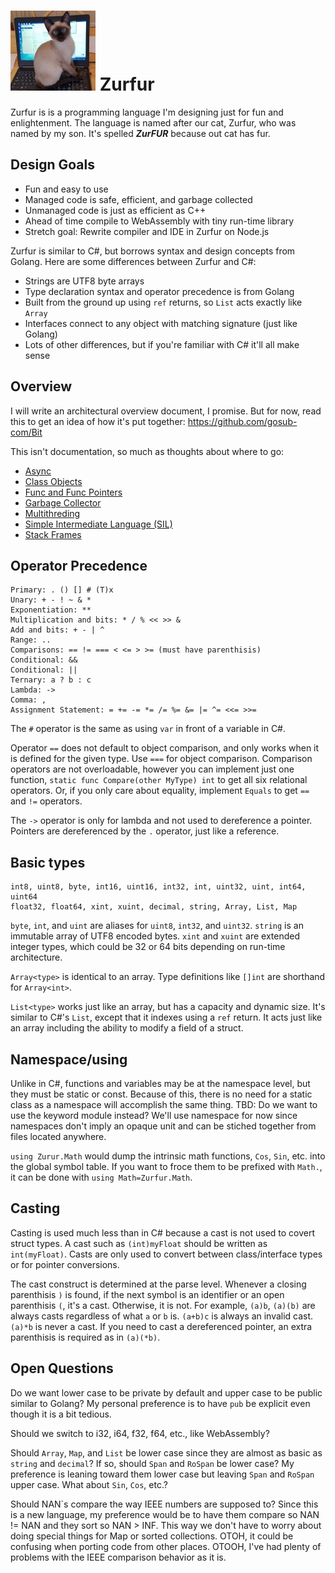 # ![Logo](Zurfur.jpg) Zurfur

Zurfur is is a programming language I'm designing just for fun and enlightenment.
The language is named after our cat, Zurfur, who was named by my son.  It's
spelled **_ZurFUR_** because out cat has fur.

## Design Goals

* Fun and easy to use 
* Managed code is safe, efficient, and garbage collected
* Unmanaged code is just as efficient as C++
* Ahead of time compile to WebAssembly with tiny run-time library
* Stretch goal: Rewrite compiler and IDE in Zurfur on Node.js

Zurfur is similar to C#, but borrows syntax and design concepts from
Golang.  Here are some differences between Zurfur and C#:

* Strings are UTF8 byte arrays
* Type declaration syntax and operator precedence is from Golang
* Built from the ground up using `ref` returns, so `List` acts exactly like `Array`
* Interfaces connect to any object with matching signature (just like Golang)
* Lots of other differences, but if you're familiar with C# it'll all make sense

## Overview

I will write an architectural overview document, I promise.  But for now,
read this to get an idea of how it's put together: https://github.com/gosub-com/Bit

This isn't documentation, so much as thoughts about where to go:

* [Async](Doc/Async.md)
* [Class Objects](Doc/ClassObjects.md)
* [Func and Func Pointers](Doc/FuncAndFuncPointers.md)
* [Garbage Collector](Doc/GarbageCollector.md)
* [Multithreding](Doc/Multithreading.md)
* [Simple Intermediate Language (SIL)](Doc/Sil.md)
* [Stack Frames](Doc/StackFrames.md)

## Operator Precedence

    Primary: . () [] # (T)x
    Unary: + - ! ~ & *
    Exponentiation: **
    Multiplication and bits: * / % << >> & 
    Add and bits: + - | ^
    Range: ..
    Comparisons: == != === < <= > >= (must have parenthisis)
    Conditional: &&
    Conditional: ||
    Ternary: a ? b : c
    Lambda: ->
    Comma: ,
    Assignment Statement: = += -= *= /= %= &= |= ^= <<= >>= 

The `#` operator is the same as using `var` in front of a variable in C#.

Operator `==` does not default to object comparison, and only works when it
is defined for the given type.  Use `===` for object comparison.  Comparison
operators are not overloadable, however you can implement just one function,
`static func Compare(other MyType) int` to get all six relational operators.
Or, if you only care about equality, implement `Equals` to get `==` and
`!=` operators.

The `->` operator is only for lambda and not used to dereference a pointer.
Pointers are dereferenced by the `.` operator, just like a reference.

## Basic types

    int8, uint8, byte, int16, uint16, int32, int, uint32, uint, int64, uint64
    float32, float64, xint, xuint, decimal, string, Array, List, Map

`byte`, `int`, and `uint` are aliases for `uint8`, `int32`, and `uint32`.
`string` is an immutable array of UTF8 encoded bytes.  `xint` and `xuint` are
extended integer types, which could be 32 or 64 bits depending on run-time architecture.

`Array<type>` is identical to an array.  Type definitions like `[]int` are
shorthand for `Array<int>`.

`List<type>` works just like an array, but has a capacity and dynamic
size.  It's similar to C#'s `List`, except that it indexes using a `ref`
return.  It acts just like an array including the ability to modify a
field of a struct.

## Namespace/using

Unlike in C#, functions and variables may be at the namespace level, but
they must be static or const.  Because of this, there is no need for
a static class as a namespace will accomplish the same thing.
TBD: Do we want to use the keyword module instead?  We'll use namespace
for now since namespaces don't imply an opaque unit and can be
stiched together from files located anywhere.

`using Zurur.Math` would dump the intrinsic math functions, `Cos`,
`Sin`, etc. into the global symbol table.  If you want to froce them to be
prefixed with `Math.`, it can be done with `using Math=Zurfur.Math`.

## Casting

Casting is used much less than in C# because a cast is not used to covert
struct types.  A cast such as `(int)myFloat` should be written as
`int(myFloat)`.  Casts are only used to convert between class/interface
types or for pointer conversions.

The cast construct is determined at the parse level.  Whenever a closing
parenthisis `)` is found, if the next symbol is an identifier or an open
parenthisis `(`, it's a cast.  Otherwise, it is not.  For example,
`(a)b`, `(a)(b)` are always casts regardless of what `a` or `b` is.
`(a+b)c` is always an invalid cast.  `(a)*b` is never a cast.  If you
need to cast a dereferenced pointer, an extra parenthisis is required
as in `(a)(*b)`.

## Open Questions

Do we want lower case to be private by default and upper case to
be public similar to Golang?  My personal preference is to have 
`pub` be explicit even though it is a bit tedious.

Should we switch to i32, i64, f32, f64, etc., like WebAssembly?

Should `Array`, `Map`, and `List` be lower case since they are almost as
basic as `string` and `decimal`?  If so, should `Span` and `RoSpan` be lower
case?  My preference is leaning toward them lower case but leaving `Span` and
`RoSpan` upper case.  What about `Sin`, `Cos`, etc.?

Should NAN`s compare the way IEEE numbers are supposed to? Since this is a new
language, my preference would be to have them compare so NAN != NAN and they
sort so NAN > INF.  This way we don't have to worry about doing special
things for Map or sorted collections.  OTOH, it could be confusing when
porting code from other places.  OTOOH, I've had plenty of problems with
the IEEE comparison behavior as it is.




